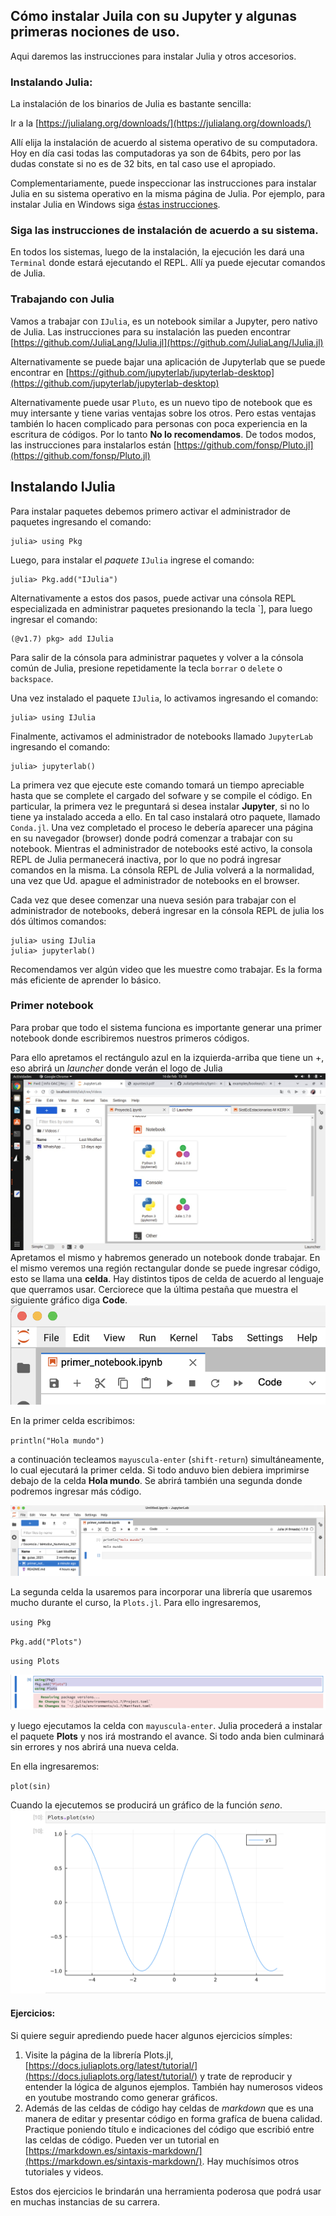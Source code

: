 ## Cómo instalar Juila con su Jupyter y algunas primeras nociones de uso.

Aqui daremos las instrucciones para instalar Julia y otros accesorios.

### Instalando Julia:

La instalación de los binarios de Julia es bastante sencilla:
    
Ir a la [https://julialang.org/downloads/](https://julialang.org/downloads/)
        
Allí elija la instalación de acuerdo al sistema operativo de su computadora. Hoy en día casi todas las computadoras ya son de 64bits, 
pero por las dudas constate si no es de 32 bits, en tal caso use el apropiado. 

Complementariamente, puede inspeccionar las instrucciones para instalar Julia en su sistema operativo en la misma página de Julia. Por ejemplo, para instalar Julia en Windows siga [éstas instrucciones](https://julialang.org/downloads/platform/#windows).

        
### Siga las instrucciones de instalación de acuerdo a su sistema. 
        
En todos los sistemas, luego de la instalación, la ejecución les dará una ```Terminal``` donde estará ejecutando el REPL. 
Allí ya puede ejecutar comandos de Julia. 

### Trabajando con Julia

Vamos a trabajar con  `IJulia`, es un notebook similar a Jupyter, pero nativo de Julia. Las instrucciones para su instalación
las pueden encontrar [https://github.com/JuliaLang/IJulia.jl](https://github.com/JuliaLang/IJulia.jl)

Alternativamente se puede bajar una aplicación de Jupyterlab que se puede encontrar en [https://github.com/jupyterlab/jupyterlab-desktop](https://github.com/jupyterlab/jupyterlab-desktop)
   
        
Alternativamente puede usar `Pluto`, es un nuevo tipo de notebook que es muy intersante y tiene varias ventajas sobre los otros. Pero estas ventajas también lo hacen complicado para personas con poca experiencia en la escritura de códigos. Por lo tanto **No lo recomendamos**. 
   De todos modos, las instrucciones para instalarlos están [https://github.com/fonsp/Pluto.jl](https://github.com/fonsp/Pluto.jl)
   
 ## Instalando IJulia
 
Para instalar paquetes debemos primero activar el administrador de paquetes ingresando el comando:

    julia> using Pkg


Luego, para instalar el *paquete* `IJulia` ingrese el comando:

    julia> Pkg.add("IJulia")

Alternativamente a estos dos pasos, puede activar una cónsola REPL especializada en administrar paquetes presionando la tecla `], para luego ingresar el comando:
 
    (@v1.7) pkg> add IJulia
       
Para salir de la cónsola para administrar paquetes y volver a la cónsola común de Julia, presione repetidamente la tecla `borrar` o `delete` o `backspace`.

Una vez instalado el paquete `IJulia`, lo activamos ingresando el comando:

    julia> using IJulia
    
Finalmente, activamos el administrador de notebooks llamado `JupyterLab` ingresando el comando:
    
    julia> jupyterlab()
    
La primera vez que ejecute este comando tomará un tiempo apreciable hasta que se complete el cargado del sofware y se compile el código. En particular, la primera vez le preguntará si desea instalar **Jupyter**, si no lo tiene ya instalado acceda a ello. En tal caso instalará otro paquete, llamado `Conda.jl`. 
Una vez completado el proceso le debería aparecer una página en su navegador (browser) donde podrá comenzar a trabajar con su notebook.
Mientras el administrador de notebooks esté activo, la consola REPL de Julia permanecerá inactiva, por lo que no podrá ingresar comandos en la misma.
La cónsola REPL de Julia volverá a la normalidad, una vez que Ud. apague el administrador de notebooks en el browser.

Cada vez que desee comenzar una nueva sesión para trabajar con el administrador de notebooks, deberá ingresar en la cónsola REPL de julia los dós últimos comandos:

    julia> using IJulia    
    julia> jupyterlab()

Recomendamos ver algún video que les muestre como trabajar. Es la forma más eficiente de aprender lo básico.

### Primer notebook

Para probar que todo el sistema funciona es importante generar una primer notebook donde escribiremos nuestros primeros códigos.

Para ello apretamos el rectángulo azul en la izquierda-arriba que tiene un +, eso abrirá un *launcher* donde verán el logo de Julia
![launcher](launcher.jpeg)
Apretamos el mismo y habremos generado un notebook donde trabajar. En el mismo veremos una región rectangular donde se puede ingresar código, esto se llama una **celda**.
Hay distintos tipos de celda de acuerdo al lenguaje que querramos usar. Cerciorece que la última pestaña que muestra el siguiente gráfico diga **Code**. ![celda](celda.png)

En la primer celda escribimos:

`println("Hola mundo")`

a continuación tecleamos `mayuscula-enter` (`shift-return`) simultáneamente, lo cual ejecutará la primer celda. Si todo anduvo bien debiera imprimirse debajo de la celda
**Hola mundo**. Se abrirá también una segunda donde podremos ingresar más código.

![hola_mundo](hola_mundo.png)

La segunda celda la usaremos para incorporar una librería que usaremos mucho durante el curso, la `Plots.jl`. Para ello ingresaremos,

`using Pkg`

`Pkg.add("Plots")`

`using Plots`

![adding_plots](adding_plots.png)

y luego ejecutamos la celda con `mayuscula-enter`. Julia procederá a instalar el paquete **Plots** y nos irá mostrando el avance. Si todo anda bien culminará sin errores y nos abrirá una nueva celda. 

En ella ingresaremos:

`plot(sin)`

Cuando la ejecutemos se producirá un gráfico de la función *seno*. ![plot_sin](plot_sin.png)

#### Ejercicios: ###

Si quiere seguir aprediendo puede hacer algunos ejercicios símples:

1. Visite la página de la librería Plots.jl, [https://docs.juliaplots.org/latest/tutorial/](https://docs.juliaplots.org/latest/tutorial/) y trate de reproducir y entender la lógica de algunos ejemplos. También hay numerosos videos en youtube mostrando como generar gráficos.
2. Además de las celdas de código hay celdas de *markdown* que es una manera de editar y presentar código en forma grafíca de buena calidad. Practique poniendo título e indicaciones del código que escribió entre las celdas de código. Pueden ver un tutorial en [https://markdown.es/sintaxis-markdown/](https://markdown.es/sintaxis-markdown/). Hay muchísimos otros tutoriales y videos. 

Estos dos ejercicios le brindarán una herramienta poderosa que podrá usar en muchas instancias de su carrera.



       
